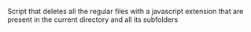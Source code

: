 Script that deletes all the regular files with a javascript extension that are present in the current directory and all its subfolders
